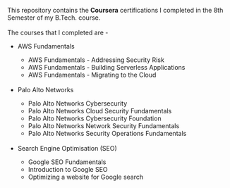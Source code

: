 This repository contains the <b>Coursera</b> certifications I completed in the 8th Semester of my B.Tech. course. <br /> <br />
The courses that I completed are -
<ul>
    <li>
    AWS Fundamentals
    </li>
    <ul>
        <li>AWS Fundamentals - Addressing Security Risk</li>
        <li>AWS Fundamentals - Building Serverless Applications</li>
        <li>AWS Fundamentals - Migrating to the Cloud</li>
    </ul><br />
    <li>
    Palo Alto Networks
    </li>
    <ul>
        <li>Palo Alto Networks Cybersecurity</li>
        <li>Palo Alto Networks Cloud Security Fundamentals</li>
        <li>Palo Alto Networks Cybersecurity Foundation</li>
        <li>Palo Alto Networks Network Security Fundamentals</li>
        <li>Palo Alto Networks Security Operations Fundamentals</li>
    </ul><br />
    <li>
    Search Engine Optimisation (SEO)
    </li>
    <ul>
        <li>Google SEO Fundamentals</li>
        <li>Introduction to Google SEO</li>
        <li>Optimizing a website for Google search</li>
    </ul>
</ul>
